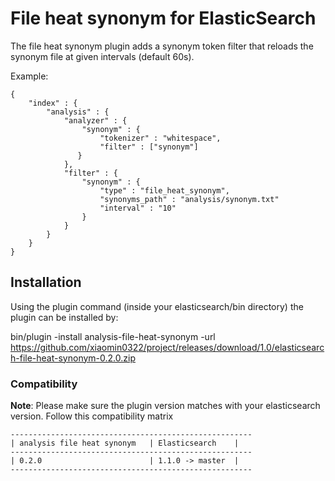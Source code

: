 File heat synonym for ElasticSearch
======================================

The file heat synonym plugin adds a synonym token filter that reloads the synonym file at given intervals (default 60s).

Example:

	{
	    "index" : {
	        "analysis" : {
	            "analyzer" : {
	                "synonym" : {
	                    "tokenizer" : "whitespace",
	                    "filter" : ["synonym"]
 	               }
	            },
	            "filter" : {
	                "synonym" : {
	                    "type" : "file_heat_synonym",
	                    "synonyms_path" : "analysis/synonym.txt"
	                    "interval" : "10"
	                }
	            }
	        }
	    }
	}

## Installation
Using the plugin command (inside your elasticsearch/bin directory) the plugin can be installed by:

bin/plugin -install analysis-file-heat-synonym  -url https://github.com/xiaomin0322/project/releases/download/1.0/elasticsearch-file-heat-synonym-0.2.0.zip

### Compatibility

**Note**: Please make sure the plugin version matches with your elasticsearch version. Follow this compatibility matrix

    ------------------------------------------------------
    | analysis file heat synonym   | Elasticsearch    |
    ------------------------------------------------------
    | 0.2.0                        | 1.1.0 -> master  |
    ------------------------------------------------------
